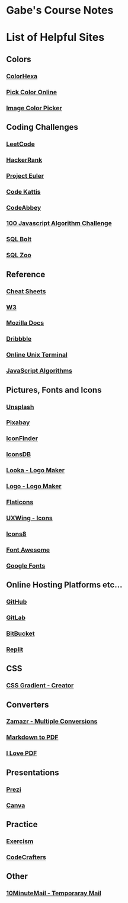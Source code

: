 # Gabe's Course Notes


# List of Helpful Sites

## Colors

### [ColorHexa](https://www.colorhexa.com/)

### [Pick Color Online](https://pickcoloronline.com/)

### [Image Color Picker](https://imagecolorpicker.com/)


## Coding Challenges

### [LeetCode](https://leetcode.com/)

### [HackerRank](https://www.hackerrank.com/)

### [Project Euler](https://projecteuler.net/archives)

### [Code Kattis](https://open.kattis.com/)

### [CodeAbbey](https://www.codeabbey.com/)

### [100 Javascript Algorithm Challenge](https://github.com/PacktPublishing/100-JavaScript-Algorithm-Challenges)

### [SQL Bolt](https://sqlbolt.com/)

### [SQL Zoo](https://sqlzoo.net/wiki/SQL_Tutorial)

## Reference

### [Cheat Sheets](https://quickref.me/)

### [W3](https://www.w3schools.com/)

### [Mozilla Docs](https://developer.mozilla.org/en-US/)

### [Dribbble](https://dribbble.com/)

### [Online Unix Terminal](https://www.tutorialspoint.com/linux_terminal_online.php)

### [JavaScript Algorithms](https://github.com/trekhleb/javascript-algorithms)


## Pictures, Fonts and Icons

### [Unsplash](https://unsplash.com/)

### [Pixabay](https://pixabay.com/)

### [IconFinder](https://www.iconfinder.com/)

### [IconsDB](https://www.iconsdb.com/)

### [Looka - Logo Maker](https://looka.com/logo-maker/)

### [Logo - Logo Maker](https://app.logo.com/login)

### [Flaticons](https://www.flaticon.com/)

### [UXWing - Icons](https://uxwing.com/)

### [Icons8](https://icons8.com/icons)

### [Font Awesome](https://fontawesome.com/)

### [Google Fonts](https://fonts.google.com/)


## Online Hosting Platforms etc...

### [GitHub](https://github.com/)

### [GitLab](https://about.gitlab.com/)

### [BitBucket](https://bitbucket.org/product)

### [Replit](https://replit.com/)


## CSS

### [CSS Gradient - Creator](https://cssgradient.io/)


## Converters

### [Zamazr - Multiple Conversions](https://www.zamzar.com/)

### [Markdown to PDF](https://md2pdf.netlify.app/)

### [I Love PDF](https://www.ilovepdf.com/)


## Presentations

### [Prezi](https://prezi.com/)

### [Canva](https://www.canva.com/)


## Practice

### [Exercism](https://exercism.org/users/sign_in)

### [CodeCrafters](https://github.com/codecrafters-io/build-your-own-x)

## Other

### [10MinuteMail - Temporaray Mail](https://10minutemail.com/)












